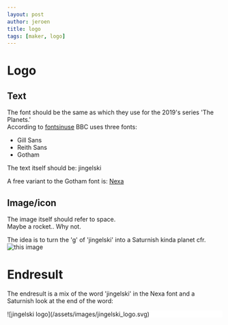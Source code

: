 ```yaml
---
layout: post
author: jeroen
title: logo
tags: [maker, logo]
---
```

# Logo

## Text
The font should be the same as which they use for the 2019's series 'The Planets.'  
According to [fontsinuse](https://fontsinuse.com/uses/27029/the-planets-bbc-2019) BBC uses three fonts:
* Gill Sans
* Reith Sans
* Gotham

The text itself should be: jingelski

A free variant to the Gotham font is: [Nexa](https://www.fontfabric.com/fonts/nexa/)

## Image/icon
The image itself should refer to space.  
Maybe a rocket..  Why not.

The idea is to turn the 'g' of 'jingelski' into a Saturnish kinda planet cfr. ![this image](https://www.codester.com/static//uploads/items/15566/preview-xl.jpg)

# Endresult

The endresult is a mix of the word 'jingelski' in the Nexa font and a Saturnish look at the end of the word:
<div style="background-color: white;">
![jingelski logo](/assets/images/jingelski_logo.svg)
</div>

